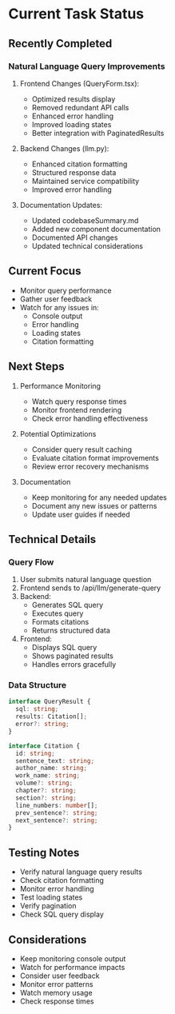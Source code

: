 # Current Task Status

## Recently Completed
### Natural Language Query Improvements
1. Frontend Changes (QueryForm.tsx):
   - Optimized results display
   - Removed redundant API calls
   - Enhanced error handling
   - Improved loading states
   - Better integration with PaginatedResults

2. Backend Changes (llm.py):
   - Enhanced citation formatting
   - Structured response data
   - Maintained service compatibility
   - Improved error handling

3. Documentation Updates:
   - Updated codebaseSummary.md
   - Added new component documentation
   - Documented API changes
   - Updated technical considerations

## Current Focus
- Monitor query performance
- Gather user feedback
- Watch for any issues in:
  - Console output
  - Error handling
  - Loading states
  - Citation formatting

## Next Steps
1. Performance Monitoring
   - Watch query response times
   - Monitor frontend rendering
   - Check error handling effectiveness

2. Potential Optimizations
   - Consider query result caching
   - Evaluate citation format improvements
   - Review error recovery mechanisms

3. Documentation
   - Keep monitoring for any needed updates
   - Document any new issues or patterns
   - Update user guides if needed

## Technical Details

### Query Flow
1. User submits natural language question
2. Frontend sends to /api/llm/generate-query
3. Backend:
   - Generates SQL query
   - Executes query
   - Formats citations
   - Returns structured data
4. Frontend:
   - Displays SQL query
   - Shows paginated results
   - Handles errors gracefully

### Data Structure
```typescript
interface QueryResult {
  sql: string;
  results: Citation[];
  error?: string;
}

interface Citation {
  id: string;
  sentence_text: string;
  author_name: string;
  work_name: string;
  volume?: string;
  chapter?: string;
  section?: string;
  line_numbers: number[];
  prev_sentence?: string;
  next_sentence?: string;
}
```

## Testing Notes
- Verify natural language query results
- Check citation formatting
- Monitor error handling
- Test loading states
- Verify pagination
- Check SQL query display

## Considerations
- Keep monitoring console output
- Watch for performance impacts
- Consider user feedback
- Monitor error patterns
- Watch memory usage
- Check response times
